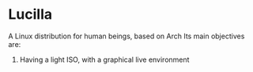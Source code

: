 # Lucilla

A Linux distribution for human beings, based on Arch
Its main objectives are:
1. Having a light ISO, with a graphical live environment

